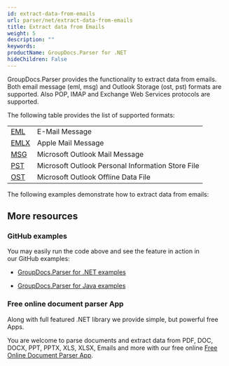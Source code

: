 ```yaml
---
id: extract-data-from-emails
url: parser/net/extract-data-from-emails
title: Extract data from Emails
weight: 5
description: ""
keywords: 
productName: GroupDocs.Parser for .NET
hideChildren: False
---
```

GroupDocs.Parser provides the functionality to extract data from emails. Both email message (eml, msg) and Outlook Storage (ost, pst) formats are supported. Also POP, IMAP and Exchange Web Services protocols are supported.

The following table provides the list of supported formats:

<table class="confluenceTable"><tbody><tr><td class="confluenceTd"><a href="https://wiki.fileformat.com/email/eml/" rel="nofollow" class="external-link">EML</a></td><td class="confluenceTd">E-Mail Message</td></tr><tr><td class="confluenceTd"><a href="https://wiki.fileformat.com/email/emlx/" rel="nofollow" class="external-link">EMLX</a></td><td class="confluenceTd">Apple Mail Message</td></tr><tr><td class="confluenceTd"><a href="https://wiki.fileformat.com/email/msg/" rel="nofollow" class="external-link">MSG</a></td><td class="confluenceTd">Microsoft Outlook Mail Message</td></tr><tr><td class="confluenceTd"><a href="https://wiki.fileformat.com/email/pst/" rel="nofollow" class="external-link">PST</a></td><td class="confluenceTd">Microsoft Outlook Personal Information Store File</td></tr><tr><td class="confluenceTd"><a href="https://wiki.fileformat.com/email/ost/" rel="nofollow" class="external-link">OST</a></td><td class="confluenceTd">Microsoft Outlook Offline Data File</td></tr></tbody></table>

The following examples demonstrate how to extract data from emails:

## More resources

### GitHub examples

You may easily run the code above and see the feature in action in our GitHub examples:

*   [GroupDocs.Parser for .NET examples](https://github.com/groupdocs-parser/GroupDocs.Parser-for-.NET)
    
*   [GroupDocs.Parser for Java examples](https://github.com/groupdocs-parser/GroupDocs.Parser-for-Java)
    

### Free online document parser App

Along with full featured .NET library we provide simple, but powerful free Apps.

You are welcome to parse documents and extract data from PDF, DOC, DOCX, PPT, PPTX, XLS, XLSX, Emails and more with our free online [Free Online Document Parser App](https://products.groupdocs.app/parser).
